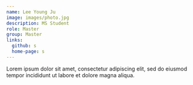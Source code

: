 ```yaml
---
name: Lee Young Ju
image: images/photo.jpg
description: MS Student
role: Master
group: Master
links:
  github: s
  home-page: s
---
```


Lorem ipsum dolor sit amet, consectetur adipiscing elit, sed do eiusmod tempor incididunt ut labore et dolore magna aliqua.
